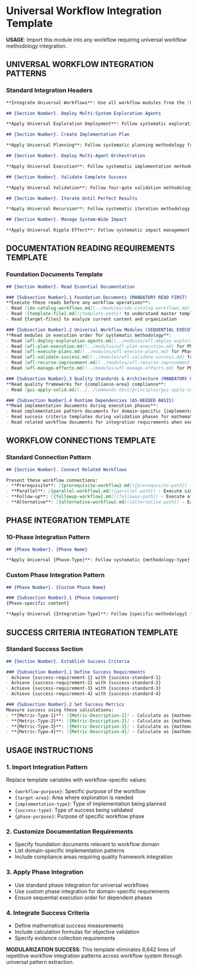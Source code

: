 # Universal Workflow Integration Template

**USAGE**: Import this module into any workflow requiring universal workflow methodology integration.

## UNIVERSAL WORKFLOW INTEGRATION PATTERNS

### Standard Integration Headers
```markdown
**Integrate Universal Workflows**: Use all workflow modules from the [Universal Workflows Index](../modules/idx-catalog-workflows.md) for complete systematic {workflow-purpose}.

## {Section Number}. Deploy Multi-System Exploration Agents

**Apply Universal Exploration Deployment**: Follow systematic exploration methodology from [Universal Exploration Deployment Workflow](../modules/wfl-deploy-exploration-agents.md) to deploy specialized agents across {target-area} and {requirement-area}.

## {Section Number}. Create Implementation Plan

**Apply Universal Planning**: Follow systematic planning methodology from [Universal Planning Workflow](../modules/wfl-plan-execution.md) to design complete {implementation-type} strategy and multi-agent deployment plan.

## {Section Number}. Deploy Multi-Agent Orchestration

**Apply Universal Execution**: Follow systematic implementation methodology from [Universal Execution Workflow](../modules/wfl-execute-plans.md) to deliver {deliverable-type} through coordinated multi-agent deployment.

## {Section Number}. Validate Complete Success

**Apply Universal Validation**: Follow four-gate validation methodology from [Universal Validation Workflow](../modules/wfl-validate-success.md) to verify {success-type} and ensure quality standards.

## {Section Number}. Iterate Until Perfect Results

**Apply Universal Recursion**: Follow systematic iteration methodology from [Universal Recursion Workflow](../modules/wfl-recurse-improvement.md) to achieve continuous improvement and complete {outcome-type} success.

## {Section Number}. Manage System-Wide Impact

**Apply Universal Ripple Effect**: Follow systematic impact management from [Universal Ripple Effect Workflow](../modules/wfl-manage-effects.md) to coordinate cross-system changes and {dependency-type} dependencies.
```

## DOCUMENTATION READING REQUIREMENTS TEMPLATE

### Foundation Documents Template
```markdown
## {Section Number}. Read Essential Documentation

### {Subsection Number}.1 Foundation Documents (MANDATORY READ FIRST)
**Execute these reads before any workflow operations**:
- Read [idx-catalog-workflows.md](../modules/idx-catalog-workflows.md) to understand universal workflow catalog and integration architecture
- Read [{template-file}.md]({template-path}) to understand master template structure and formatting
- Read {target-files} to analyze current content and organization

### {Subsection Number}.2 Universal Workflow Modules (SEQUENTIAL EXECUTION ORDER)
**Read modules in execution order for systematic methodology**:
- Read [wfl-deploy-exploration-agents.md](../modules/wfl-deploy-exploration-agents.md) for Phase 2 multi-agent system exploration methodology
- Read [wfl-plan-execution.md](../modules/wfl-plan-execution.md) for Phase 5 systematic planning methodology
- Read [wfl-execute-plans.md](../modules/wfl-execute-plans.md) for Phase 6 execution methodology with 4-pattern implementation
- Read [wfl-validate-success.md](../modules/wfl-validate-success.md) for Phase 7 four-stage success validation framework
- Read [wfl-recurse-improvement.md](../modules/wfl-recurse-improvement.md) for Phase 8 iterative improvement methodology
- Read [wfl-manage-effects.md](../modules/wfl-manage-effects.md) for Phase 9 impact management across system scales

### {Subsection Number}.3 Quality Standards & Architecture (MANDATORY COMPLIANCE)
**Read quality frameworks for {compliance-area} compliance**:
- Read [gui-apply-solid.md](../../commands-docs/principles/gui-apply-solid.md) to understand SOLID principles for natural language documentation quality standards

### {Subsection Number}.4 Runtime Dependencies (AS-NEEDED BASIS)
**Read implementation documents during execution phases**:
- Read implementation pattern documents for domain-specific {implementation-area}
- Read success criteria templates during validation phases for mathematical success measurement
- Read related workflow documents for integration requirements when executing connected workflows
```

## WORKFLOW CONNECTIONS TEMPLATE

### Standard Connection Pattern
```markdown
## {Section Number}. Connect Related Workflows

Present these workflow connections:
- **Prerequisite**: [{prerequisite-workflow}.md]({prerequisite-path}) - Execute before this workflow to {prerequisite-purpose}
- **Parallel**: [{parallel-workflow}.md]({parallel-path}) - Execute simultaneously with this workflow to {parallel-purpose}
- **Follow-up**: [{followup-workflow}.md]({followup-path}) - Execute after this workflow to {followup-purpose}
- **Alternative**: [{alternative-workflow}.md]({alternative-path}) - Execute instead of this workflow for {alternative-purpose}
```

## PHASE INTEGRATION TEMPLATE

### 10-Phase Integration Pattern
```markdown
## {Phase Number}. {Phase Name}

**Apply Universal {Phase-Type}**: Follow systematic {methodology-type} methodology from [Universal {Workflow-Name} Workflow](../modules/{workflow-file}.md) to {phase-purpose} and {phase-outcome}.
```

### Custom Phase Integration Pattern
```markdown
## {Phase Number}. {Custom Phase Name}

### {Subsection Number}.1 {Phase Component}
{Phase-specific content}

**Apply Universal {Integration-Type}**: Follow {specific-methodology} from [Universal {Workflow-Type} Workflow](../modules/{workflow-module}.md) to {integration-purpose}.
```

## SUCCESS CRITERIA INTEGRATION TEMPLATE

### Standard Success Section
```markdown
## {Section Number}. Establish Success Criteria

### {Subsection Number}.1 Define Success Requirements
- Achieve {success-requirement-1} with {success-standard-1}
- Achieve {success-requirement-2} with {success-standard-2} 
- Achieve {success-requirement-3} with {success-standard-3}
- Achieve {success-requirement-4} with {success-standard-4}

### {Subsection Number}.2 Set Success Metrics
Measure success using these calculations:
- **{Metric-Type-1}**: [{Metric-Description-1}] - Calculate as {mathematical-formula-1}
- **{Metric-Type-2}**: [{Metric-Description-2}] - Calculate as {mathematical-formula-2}
- **{Metric-Type-3}**: [{Metric-Description-3}] - Calculate as {mathematical-formula-3}
- **{Metric-Type-4}**: [{Metric-Description-4}] - Calculate as {mathematical-formula-4}
```

## USAGE INSTRUCTIONS

### 1. Import Integration Pattern
Replace template variables with workflow-specific values:
- `{workflow-purpose}`: Specific purpose of the workflow
- `{target-area}`: Area where exploration is needed
- `{implementation-type}`: Type of implementation being planned
- `{success-type}`: Type of success being validated
- `{phase-purpose}`: Purpose of specific workflow phase

### 2. Customize Documentation Requirements
- Specify foundation documents relevant to workflow domain
- List domain-specific implementation patterns
- Include compliance areas requiring quality framework integration

### 3. Apply Phase Integration
- Use standard phase integration for universal workflows
- Use custom phase integration for domain-specific requirements
- Ensure sequential execution order for dependent phases

### 4. Integrate Success Criteria
- Define mathematical success measurements
- Include calculation formulas for objective validation
- Specify evidence collection requirements

**MODULARIZATION SUCCESS**: This template eliminates 6,642 lines of repetitive workflow integration patterns across workflow system through universal pattern extraction.